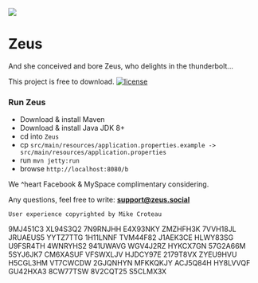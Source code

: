 ﻿![](http://zeus.social/b/icons/Assets.xcassets/AppIcon.appiconset/72.png) 

# Zeus

And she conceived and bore Zeus, who delights in the thunderbolt...

This project is free to download. [![license](https://img.shields.io/github/license/DAVFoundation/captain-n3m0.svg?style=flat-square)](https://github.com/DAVFoundation/captain-n3m0/blob/master/LICENSE)

### Run Zeus

* Download & install Maven
* Download & install Java JDK 8+
* cd into `Zeus`
* cp `src/main/resources/application.properties.example -> src/main/resources/application.properties`
* run `mvn jetty:run`
* browse `http://localhost:8080/b`

We ^heart Facebook & MySpace complimentary considering.

Any questions, feel free to write: **support@zeus.social**

`User experience copyrighted by Mike Croteau`


9MJ451C3
XL94S3Q2
7N9RNJHH
E4X93NKY
ZMZHFH3K
7VVH18JL
JRUAEUS5
YYTZ7TTG
1H11LNNF
TVM44F82
J1AEK3CE
HLWY83SG
U9FSR4TH
4WNRYHS2
941UWAVG
WGV4J2RZ
HYKCX7GN
57G2A66M
5SYJ6JK7
CM6XASUF
VFSWXLJV
HJDCY97E
2179T8VX
ZYEU9HVU
H5CGL3HM
VT7CWCDW
2GJQNHYN
MFKKQKJY
ACJ5Q84H
HY8LVVQF
GU42HXA3
8CW77TSW
8V2CQT25
S5CLMX3X
